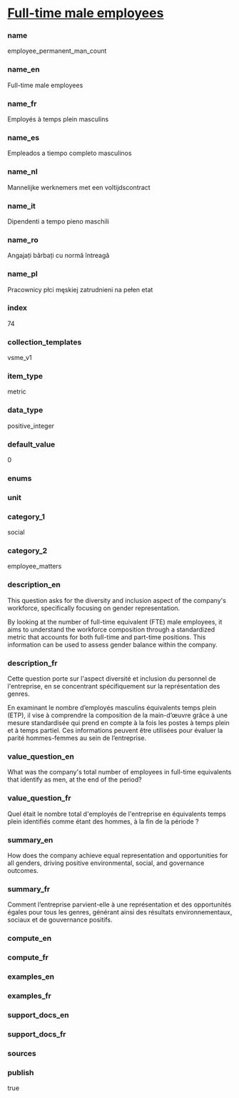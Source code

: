 
# [Full-time male employees](#employee_permanent_man_count)

### name

employee_permanent_man_count

### name_en

Full-time male employees

### name_fr

Employés à temps plein masculins

### name_es

Empleados a tiempo completo masculinos

### name_nl

Mannelijke werknemers met een voltijdscontract

### name_it

Dipendenti a tempo pieno maschili

### name_ro

Angajați bărbați cu normă întreagă

### name_pl

Pracownicy płci męskiej zatrudnieni na pełen etat

### index

74

### collection_templates

vsme_v1

### item_type

metric

### data_type

positive_integer

### default_value

0

### enums



### unit



### category_1

social

### category_2

employee_matters

### description_en

This question asks for the diversity and inclusion aspect of the company's workforce, specifically
focusing on gender representation. 

By looking at the number of full-time equivalent (FTE) male employees, it aims to understand the
workforce composition through a standardized metric that accounts for both full-time and part-time
positions. This information can be used to assess gender balance within the company.

### description_fr

Cette question porte sur l'aspect diversité et inclusion du personnel de l'entreprise, en se
concentrant spécifiquement sur la représentation des genres.

En examinant le nombre d’employés masculins équivalents temps plein (ETP), il vise à comprendre
la composition de la main-d’œuvre grâce à une mesure standardisée qui prend en compte à la fois
les postes à temps plein et à temps partiel. Ces informations peuvent être utilisées pour évaluer
la parité hommes-femmes au sein de l’entreprise.

### value_question_en

What was the company's total number of employees in full-time equivalents that identify as men,
at the end of the period?

### value_question_fr

Quel était le nombre total d'employés de l'entreprise en équivalents temps plein identifiés comme
étant des hommes, à la fin de la période ?

### summary_en

How does the company achieve equal representation and opportunities for all genders, driving
positive environmental, social, and governance outcomes.

### summary_fr

Comment l’entreprise parvient-elle à une représentation et des opportunités égales pour tous les
genres, générant ainsi des résultats environnementaux, sociaux et de gouvernance positifs.

### compute_en



### compute_fr



### examples_en



### examples_fr



### support_docs_en



### support_docs_fr



### sources



### publish

true
